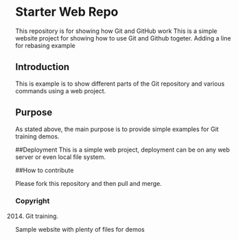 # Starter Web Repo

This repository is for showing how Git and GitHub work
This is a simple website project for showing how to use Git and Github togeter.
Adding a line for rebasing example

## Introduction

This is example is to show different parts of the Git repository and various commands
using a web project.

## Purpose

As stated above, the main purpose is to provide simple examples for Git training demos.

##Deployment
This is a simple web project, deployment can be on any web server or even local file system.

##How to contribute

Please fork this repository and then pull and merge.

### Copyright

2014. Git training.

Sample website with plenty of files for demos
